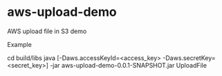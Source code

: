 # aws-upload-demo
AWS upload file in S3 demo


Example

cd build/libs
java [-Daws.accessKeyId=<access_key> -Daws.secretKey=<secret_key>] -jar aws-upload-demo-0.0.1-SNAPSHOT.jar UploadFile